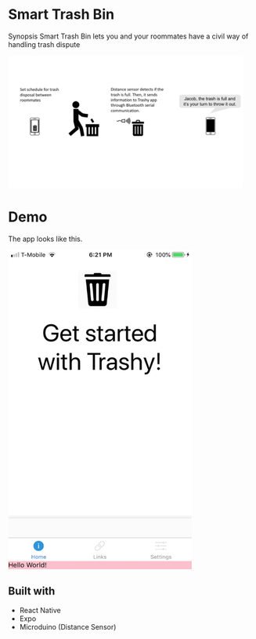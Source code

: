 # Smart Trash Bin

Synopsis
Smart Trash Bin lets you and your roommates have a civil way of handling trash dispute

<img src="https://github.com/TheJacobKim/SDHacks2018/blob/master/Images/Smart%20Trash%20Bin.png" height="270" width="480">

# Demo
The app looks like this.


<img src="https://github.com/TheJacobKim/SDHacks2018/blob/master/Images/Homepage.jpg" height="651" width="375">

## Built with
- React Native
- Expo
- Microduino (Distance Sensor)
